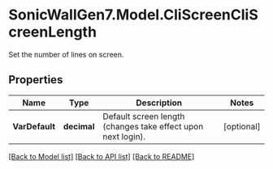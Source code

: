 # SonicWallGen7.Model.CliScreenCliScreenLength
Set the number of lines on screen.

## Properties

Name | Type | Description | Notes
------------ | ------------- | ------------- | -------------
**VarDefault** | **decimal** | Default screen length (changes take effect upon next login). | [optional] 

[[Back to Model list]](../README.md#documentation-for-models) [[Back to API list]](../README.md#documentation-for-api-endpoints) [[Back to README]](../README.md)

